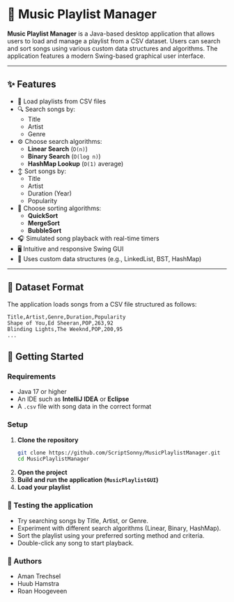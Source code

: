 # 🎵 Music Playlist Manager

**Music Playlist Manager** is a Java-based desktop application that allows users to load and manage a playlist from a CSV dataset. Users can search and sort songs using various custom data structures and algorithms. The application features a modern Swing-based graphical user interface.

---

## ✨ Features

- 📂 Load playlists from CSV files
- 🔍 Search songs by:
    - Title
    - Artist
    - Genre
- ⚙️ Choose search algorithms:
    - **Linear Search** (`O(n)`)
    - **Binary Search** (`O(log n)`)
    - **HashMap Lookup** (`O(1)` average)
- ↕️ Sort songs by:
    - Title
    - Artist
    - Duration (Year)
    - Popularity
- 🚀 Choose sorting algorithms:
    - **QuickSort**
    - **MergeSort**
    - **BubbleSort**
- 🎧 Simulated song playback with real-time timers
- 🖥️ Intuitive and responsive Swing GUI
- 🧠 Uses custom data structures (e.g., LinkedList, BST, HashMap)

---

## 📁 Dataset Format

The application loads songs from a CSV file structured as follows:

```csv
Title,Artist,Genre,Duration,Popularity
Shape of You,Ed Sheeran,POP,263,92
Blinding Lights,The Weeknd,POP,200,95
...
```

## 🚀 Getting Started

### Requirements

- Java 17 or higher
- An IDE such as **IntelliJ IDEA** or **Eclipse**
- A `.csv` file with song data in the correct format

### Setup

1. **Clone the repository**
   ```bash
   git clone https://github.com/ScriptSonny/MusicPlaylistManager.git
   cd MusicPlaylistManager
   ```
2. **Open the project**
3. **Build and run the application (``MusicPlaylistGUI``)**
4. **Load your playlist**

### 🧪 Testing the application
* Try searching songs by Title, Artist, or Genre.
* Experiment with different search algorithms (Linear, Binary, HashMap).
* Sort the playlist using your preferred sorting method and criteria.
* Double-click any song to start playback.

### 👤 Authors
* Aman Trechsel
* Huub Hamstra
* Roan Hoogeveen

